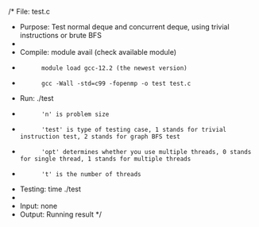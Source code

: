/* File:     test.c
 * Purpose:  Test normal deque and concurrent deque, using trivial instructions or brute BFS
 *
 * Compile:  module avail (check available module)
 *           module load gcc-12.2 (the newest version)
 *           gcc -Wall -std=c99 -fopenmp -o test test.c
 * Run:      ./test <n> <test> <opt> <t>
 *           'n' is problem size
 *           'test' is type of testing case, 1 stands for trivial instruction test, 2 stands for graph BFS test
 *           'opt' determines whether you use multiple threads, 0 stands for single thread, 1 stands for multiple threads
 *           't' is the number of threads
 * Testing:  time ./test <n> <test> <opt> <t>
 *
 * Input:    none
 * Output:   Running result
 */